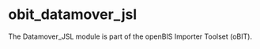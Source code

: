 obit_datamover_jsl
==================

The Datamover_JSL module is part of the openBIS Importer Toolset (oBIT).
